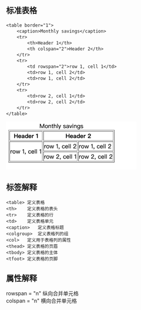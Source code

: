## 标准表格
```
<table border="1">
    <caption>Monthly savings</caption>
    <tr>
        <th>Header 1</th>
        <th colspan="2">Header 2</th>
    </tr>
    <tr>
        <td rowspan="2">row 1, cell 1</td>
        <td>row 1, cell 2</td>
        <td>row 1, cell 2</td>
    </tr>
    <tr>
        <td>row 2, cell 1</td>
        <td>row 2, cell 2</td>
    </tr>
</table>
```

![](./image/7.png)

## 标签解释
```
<table>	定义表格
<th>	定义表格的表头
<tr>	定义表格的行
<td>	定义表格单元
<caption>	定义表格标题
<colgroup>	定义表格列的组
<col>	定义用于表格列的属性
<thead>	定义表格的页眉
<tbody>	定义表格的主体
<tfoot>	定义表格的页脚
```

## 属性解释
rowspan = "n" 纵向合并单元格   
colspan = "n" 横向合并单元格